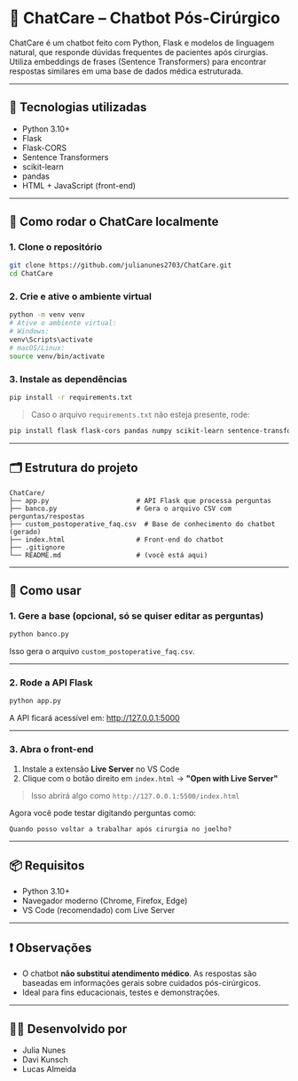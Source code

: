# 🤖 ChatCare – Chatbot Pós-Cirúrgico

ChatCare é um chatbot feito com Python, Flask e modelos de linguagem natural, que responde dúvidas frequentes de pacientes após cirurgias.  
Utiliza embeddings de frases (Sentence Transformers) para encontrar respostas similares em uma base de dados médica estruturada.

---

## 🧠 Tecnologias utilizadas

- Python 3.10+
- Flask
- Flask-CORS
- Sentence Transformers
- scikit-learn
- pandas
- HTML + JavaScript (front-end)

---

## 🚀 Como rodar o ChatCare localmente

### 1. Clone o repositório

```bash
git clone https://github.com/julianunes2703/ChatCare.git
cd ChatCare
```

### 2. Crie e ative o ambiente virtual

```bash
python -m venv venv
# Ative o ambiente virtual:
# Windows:
venv\Scripts\activate
# macOS/Linux:
source venv/bin/activate
```

### 3. Instale as dependências

```bash
pip install -r requirements.txt
```

> Caso o arquivo `requirements.txt` não esteja presente, rode:

```bash
pip install flask flask-cors pandas numpy scikit-learn sentence-transformers
```

---

## 🗂 Estrutura do projeto

```
ChatCare/
├── app.py                      # API Flask que processa perguntas
├── banco.py                    # Gera o arquivo CSV com perguntas/respostas
├── custom_postoperative_faq.csv  # Base de conhecimento do chatbot (gerado)
├── index.html                  # Front-end do chatbot
├── .gitignore
└── README.md                   # (você está aqui)
```

---

## 🧪 Como usar

### 1. Gere a base (opcional, só se quiser editar as perguntas)

```bash
python banco.py
```

Isso gera o arquivo `custom_postoperative_faq.csv`.

---

### 2. Rode a API Flask

```bash
python app.py
```

A API ficará acessível em: http://127.0.0.1:5000

---

### 3. Abra o front-end

1. Instale a extensão **Live Server** no VS Code  
2. Clique com o botão direito em `index.html` → **"Open with Live Server"**

> Isso abrirá algo como `http://127.0.0.1:5500/index.html`

Agora você pode testar digitando perguntas como:

```
Quando posso voltar a trabalhar após cirurgia no joelho?
```

---

## 📦 Requisitos

- Python 3.10+
- Navegador moderno (Chrome, Firefox, Edge)
- VS Code (recomendado) com Live Server

---

## ❗ Observações

- O chatbot **não substitui atendimento médico**. As respostas são baseadas em informações gerais sobre cuidados pós-cirúrgicos.
- Ideal para fins educacionais, testes e demonstrações.

---

## 👩‍💻 Desenvolvido por

- Julia Nunes
- Davi Kunsch
- Lucas Almeida

